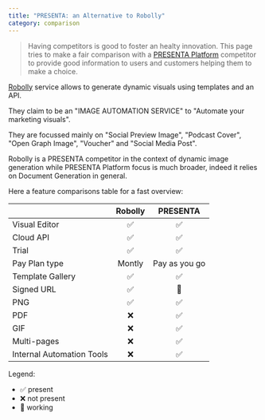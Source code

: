 ```yaml
---
title: "PRESENTA: an Alternative to Robolly"
category: comparison
---
```


> Having competitors is good to foster an healty innovation. This page tries to make a fair comparison with a [PRESENTA Platform](/) competitor to provide good information to users and customers helping them to make a choice.

[Robolly](https://robolly.com/) service allows to generate dynamic visuals using templates and an API.

They claim to be an "IMAGE AUTOMATION SERVICE" to "Automate your marketing visuals".

They are focussed mainly on "Social Preview Image",  "Podcast Cover", "Open Graph Image", "Voucher" and "Social Media Post".

Robolly is a PRESENTA competitor in the context of dynamic image generation while PRESENTA Platform focus is much broader, indeed it relies on Document Generation in general.

Here a feature comparisons table for a fast overview:

|                           | Robolly |   PRESENTA    |
| :------------------------ | :-----: | :-----------: |
| Visual Editor             |    ✅    |       ✅       |
| Cloud API                 |    ✅    |       ✅       |
| Trial                     |    ✅    |       ✅       |
| Pay Plan type             | Montly  | Pay as you go |
| Template Gallery          |    ✅    |       ✅       |
| Signed URL                |    ✅    |       🔧       |
| PNG                       |    ✅    |       ✅       |
| PDF                       |    ❌    |       ✅       |
| GIF                       |    ❌    |       ✅       |
| Multi-pages               |    ❌    |       ✅       |
| Internal Automation Tools |    ❌    |       ✅       |


Legend: 

- ✅ present
- ❌ not present
- 🔧 working